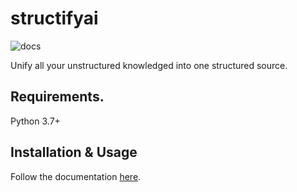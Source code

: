 # structifyai
![docs](https://readthedocs.org/projects/structify/badge/?version=latest)

Unify all your unstructured knowledged into one structured source.

## Requirements.

Python 3.7+

## Installation & Usage
Follow the documentation [here](api.structify.ai).
